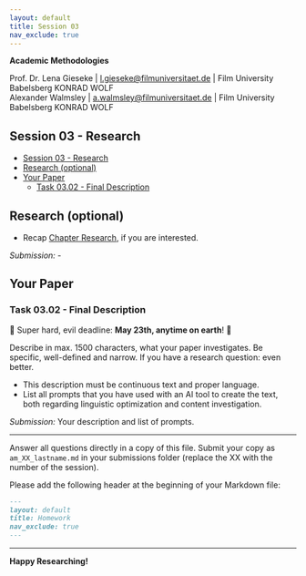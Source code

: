 ```yaml
---
layout: default
title: Session 03
nav_exclude: true
---
```


**Academic Methodologies**
  
Prof. Dr. Lena Gieseke \| l.gieseke@filmuniversitaet.de \| Film University Babelsberg KONRAD WOLF  
Alexander Walmsley \| a.walmsley@filmuniversitaet.de \| Film University Babelsberg KONRAD WOLF  


## Session 03 - Research

<!-- Reading the scripts and preparing questions should take < 2h. If you need longer, please let me know next class. -->

* [Session 03 - Research](#session-03---research)
* [Research (optional)](#research-optional)
* [Your Paper](#your-paper)
    * [Task 03.02 - Final Description](#task-0302---final-description)

## Research (optional)

* Recap [Chapter Research](../../02_scripts/am_05_research_script.md), if you are interested.

*Submission:* -

## Your Paper

### Task 03.02 - Final Description


🚨 Super hard, evil deadline: **May 23th, anytime on earth**! 🚨 

Describe in max. 1500 characters, what your paper investigates. Be specific, well-defined and narrow. If you have a research question: even better.
  
* This description must be continuous text and proper language.
* List all prompts that you have used with an AI tool to create the text, both regarding linguistic optimization and content investigation.


  
*Submission:* Your description and list of prompts.

  

---
  
Answer all questions directly in a copy of this file. Submit your copy as `am_XX_lastname.md` in your submissions folder (replace the XX with the number of the session). 
  

Please add the following header at the beginning of your Markdown file:

```md
---
layout: default
title: Homework
nav_exclude: true
---
```
  

---

**Happy Researching!**
